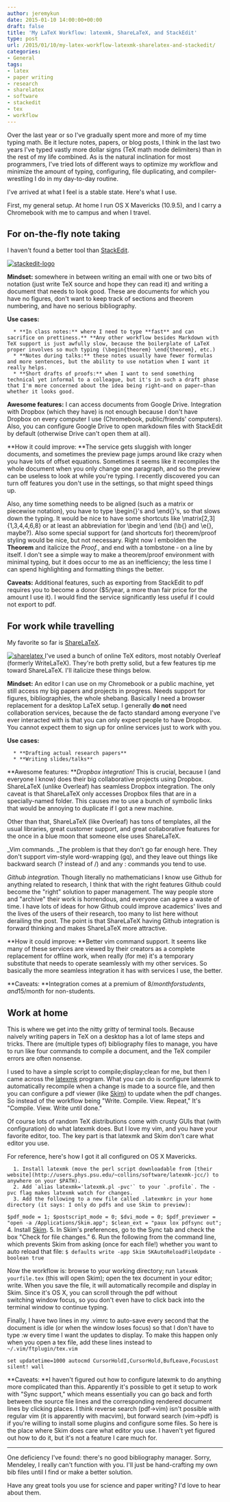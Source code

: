 ```yaml
---
author: jeremykun
date: 2015-01-10 14:00:00+00:00
draft: false
title: 'My LaTeX Workflow: latexmk, ShareLaTeX, and StackEdit'
type: post
url: /2015/01/10/my-latex-workflow-latexmk-sharelatex-and-stackedit/
categories:
- General
tags:
- latex
- paper writing
- research
- sharelatex
- software
- stackedit
- tex
- workflow
---
```


Over the last year or so I've gradually spent more and more of my time typing math. Be it lecture notes, papers, or blog posts, I think in the last two years I've typed vastly more dollar signs (TeX math mode delimiters) than in the rest of my life combined. As is the natural inclination for most programmers, I've tried lots of different ways to optimize my workflow and minimize the amount of typing, configuring, file duplicating, and compiler-wrestling I do in my day-to-day routine.

I've arrived at what I feel is a stable state. Here's what I use.

First, my general setup. At home I run OS X Mavericks (10.9.5), and I carry a Chromebook with me to campus and when I travel.

## For on-the-fly note taking

I haven't found a better tool than [StackEdit](https://stackedit.io/).

[![stackedit-logo](https://jeremykun.files.wordpress.com/2015/01/stackedit-logo.png?w=660)
](https://stackedit.io/)

**Mindset:** somewhere in between writing an email with one or two bits of notation (just write TeX source and hope they can read it) and writing a document that needs to look good. These are documents for which you have no figures, don't want to keep track of sections and theorem numbering, and have no serious bibliography.

**Use cases:**

	  * **In class notes:** where I need to type **fast** and can sacrifice on prettiness.** **Any other workflow besides Markdown with TeX support is just awfully slow, because the boilerplate of LaTeX proper involves so much typing (\begin{theorem} \end{theorem}, etc.)
	  * **Notes during talks:** these notes usually have fewer formulas and more sentences, but the ability to use notation when I want it really helps.
	  * **Short drafts of proofs:** when I want to send something technical yet informal to a colleague, but it's in such a draft phase that I'm more concerned about the idea being right—and on paper—than whether it looks good.

**Awesome features:** I can access documents from Google Drive. Integration with Dropbox (which they have) is not enough because I don't have Dropbox on every computer I use (Chromebook, public/friends' computers). Also, you can configure Google Drive to open markdown files with StackEdit by default (otherwise Drive can't open them at all).

**How it could improve: **The service gets sluggish with longer documents, and sometimes the preview page jumps around like crazy when you have lots of offset equations. Sometimes it seems like it recompiles the whole document when you only change one paragraph, and so the preview can be useless to look at while you're typing. I recently discovered you can turn off features you don't use in the settings, so that might speed things up.

Also, any time something needs to be aligned (such as a matrix or piecewise notation), you have to type \begin{}'s and \end{}'s, so that slows down the typing. It would be nice to have some shortcuts like \matrix[2,3]{1,3,4,4,6,8} or at least an abbreviation for \begin and \end (\b{} and \e{}, maybe?). Also some special support for (and shortcuts for) theorem/proof styling would be nice, but not necessary. Right now I embolden the **Theorem** and italicize the _Proof._, and end with a tombstone $\square$ on a line by itself. I don't see a simple way to make a theorem/proof environment with minimal typing, but it does occur to me as an inefficiency; the less time I can spend highlighting and formatting things the better.

**Caveats:** Additional features, such as exporting from StackEdit to pdf requires you to become a donor ($5/year, a more than fair price for the amount I use it). I would find the service significantly less useful if I could not export to pdf.

## For work while travelling

My favorite so far is [ShareLaTeX](https://www.sharelatex.com/).

[![sharelatex](https://jeremykun.files.wordpress.com/2015/01/sharelatex.png)
](https://www.sharelatex.com/)I've used a bunch of online TeX editors, most notably Overleaf (formerly WriteLaTeX). They're both pretty solid, but a few features tip me toward ShareLaTeX. I'll italicize these things below.

**Mindset:** An editor I can use on my Chromebook or a public machine, yet still access my big papers and projects in progress. Needs support for figures, bibliographies, the whole shebang. Basically I need a browser replacement for a desktop LaTeX setup. I generally **do not** need collaboration services, because the de facto standard among everyone I've ever interacted with is that you can only expect people to have Dropbox. You cannot expect them to sign up for online services just to work with you.

**Use cases:**

	  * **Drafting actual research papers**
	  * **Writing slides/talks**

**Awesome features: **_Dropbox integration!_ This is crucial, because I (and everyone I know) does their big collaborative projects using Dropbox. ShareLaTeX (unlike Overleaf) has seamless Dropbox integration. The only caveat is that ShareLaTeX only accesses Dropbox files that are in a specially-named folder. This causes me to use a bunch of symbolic links that would be annoying to duplicate if I got a new machine.

Other than that, ShareLaTeX (like Overleaf) has tons of templates, all the usual libraries, great customer support, and great collaborative features for the once in a blue moon that someone else uses ShareLaTeX.

_Vim commands. _The problem is that they don't go far enough here. They don't support vim-style word-wrapping (gq), and they leave out things like backward search (? instead of /) and any : commands you tend to use.

_Github integration._ Though literally no mathematicians I know use Github for anything related to research, I think that with the right features Github could become the "right" solution to paper management. The way people store and "archive" their work is horrendous, and everyone can agree a waste of time. I have lots of ideas for how Github could improve academics' lives and the lives of the users of their research, too many to list here without derailing the post. The point is that ShareLaTeX having Github integration is forward thinking and makes ShareLaTeX more attractive.

**How it could improve: **Better vim command support. It seems like many of these services are viewed by their creators as a complete replacement for offline work, when really (for me) it's a temporary substitute that needs to operate seamlessly with my other services. So basically the more seamless integration it has with services I use, the better.

**Caveats: **Integration comes at a premium of $8/month for students, and $15/month for non-students.

## Work at home

This is where we get into the nitty gritty of terminal tools. Because naively writing papers in TeX on a desktop has a lot of lame steps and tricks. There are (multiple types of) bibliography files to manage, you have to run like four commands to compile a document, and the TeX compiler errors are often nonsense.

I used to have a simple script to compile;display;clean for me, but then I came across the [latexmk](http://users.phys.psu.edu/~collins/software/latexmk-jcc/) program. What you can do is configure latexmk to automatically recompile when a change is made to a source file, and then you can configure a pdf viewer (like [Skim](http://skim-app.sourceforge.net/)) to update when the pdf changes. So instead of the workflow being "Write. Compile. View. Repeat," It's "Compile. View. Write until done."

Of course lots of random TeX distributions come with crusty GUIs that (with configuration) do what latexmk does. But I love my vim, and you have your favorite editor, too. The key part is that latexmk and Skim don't care what editor you use.

For reference, here's how I got it all configured on OS X Mavericks.

	  1. Install latexmk (move the perl script downloadable from [their website](http://users.phys.psu.edu/~collins/software/latexmk-jcc/) to anywhere on your $PATH).
	  2. Add `alias latexmk='latexmk.pl -pvc'` to your `.profile`. The -pvc flag makes latexmk watch for changes.
	  3. Add the following to a new file called .latexmkrc in your home directory (it says: I only do pdfs and use Skim to preview):
`$pdf_mode = 1;
$postscript_mode = 0;
$dvi_mode = 0;
$pdf_previewer = "open -a /Applications/Skim.app";
$clean_ext = "paux lox pdfsync out";`
	  4. Install [Skim](http://skim-app.sourceforge.net/).
	  5. In Skim's preferences, go to the Sync tab and check the box "Check for file changes."
	  6. Run the following from the command line, which prevents Skim from asking (once for each file!) whether you want to auto reload that file:
`$ defaults write -app Skim SKAutoReloadFileUpdate -boolean true`

Now the workflow is: browse to your working directory; run `latexmk yourfile.tex` (this will open Skim); open the tex document in your editor; write. When you save the file, it will automatically recompile and display in Skim. Since it's OS X, you can scroll through the pdf without switching window focus, so you don't even have to click back into the terminal window to continue typing.

Finally, I have two lines in my .vimrc to auto-save every second that the document is idle (or when the window loses focus) so that I don't have to type :w every time I want the updates to display. To make this happen only when you open a tex file, add these lines instead to `~/.vim/ftplugin/tex.vim`

` set updatetime=1000
autocmd CursorHoldI,CursorHold,BufLeave,FocusLost silent! wall
`

**Caveats: **I haven't figured out how to configure latexmk to do anything more complicated than this. Apparently it's possible to get it setup to work with "Sync support," which means essentially you can go back and forth between the source file lines and the corresponding rendered document lines by clicking places. I think reverse search (pdf->vim) isn't possible with regular vim (it is apparently with macvim), but forward search (vim->pdf) is if you're willing to install some plugins and configure some files. So here is the place where Skim does care what editor you use. I haven't yet figured out how to do it, but it's not a feature I care much for.

* * *

One deficiency I've found: there's no good bibliography manager. Sorry, Mendeley, I really can't function with you. I'll just be hand-crafting my own bib files until I find or make a better solution.

Have any great tools you use for science and paper writing? I'd love to hear about them.
